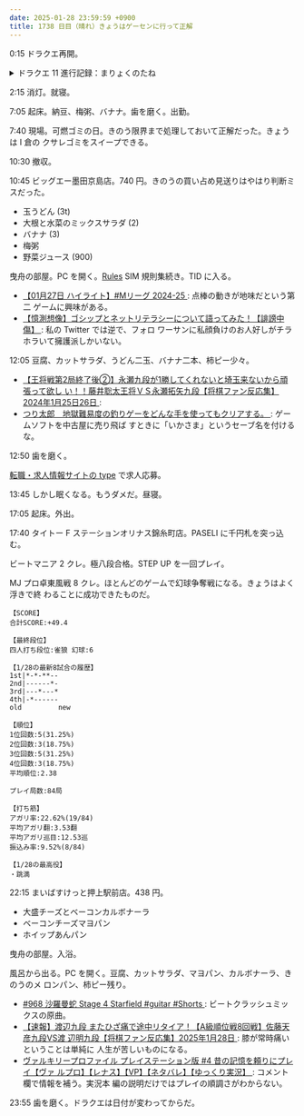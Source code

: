 ```yaml
---
date: 2025-01-28 23:59:59 +0900
title: 1738 日目（晴れ）きょうはゲーセンに行って正解
---
```


0:15 ドラクエ再開。

<details><summary>ドラクエ 11 進行記録：まりょくのたね</summary>
<p>気分転換に大修練場へ足を運ぶ。装備を変えるのが相変わらず面倒だ。
最終試練の手数を 17 に更新。タコイカ戦はちからが 450 ある今となってはカミュ一人でいい。
分身からのデュアルブレイクで終わる。
最終戦はベロニカがマダンテを使って良いならばすぐに終わるのでもっと減らせる。</p>

<p>いつものちからのたね稼ぎ。戦闘勝利後に高級宝箱が三つ出現するとムホッとなる。</p>

<p>まりょくのたね稼ぎ場候補として荒野の地下迷宮を再検討。
前回ロケハン時に見落としていたが、対象となる魔物の湧出地点がけっこうある。
それに、最大三頭出現する場合があるのでなんとか稼げると判断。しばらく粘る。
ベロニカの攻撃まりょくを 999 に上がられると思う。</p>

<p>このダンジョンの出入口はルーラの対象外だが、セーブポイントはダンジョンの奥にある。
したがって、キメラのつばさを使えばこの地点に戻れる。この事実は種稼ぎにおいて重要だ。
荒野の地下迷宮以外にもこういう場所があるはずだ。</p>
</details>

2:15 消灯。就寝。

7:05 起床。納豆、梅粥、バナナ。歯を磨く。出勤。

7:40 現場。可燃ゴミの日。きのう限界まで処理しておいて正解だった。きょうは I 倉の
クサレゴミをスイープできる。

10:30 撤収。

10:45 ビッグエー墨田京島店。740 円。きのうの買い占め見送りはやはり判断ミスだった。

* 玉うどん (3t)
* 大根と水菜のミックスサラダ (2)
* バナナ (3)
* 梅粥
* 野菜ジュース (900)

曳舟の部屋。PC を開く。[Rules] SIM 規則集続き。TID に入る。

* [【01月27日 ハイライト】#Mリーグ 2024-25
  ](https://www.youtube.com/watch?v=CBixJeIDOtE): 点棒の動きが地味だという第二
  ゲームに興味がある。
* [【憶測想像】ゴシップとネットリテラシーについて語ってみた！【誹謗中傷】
  ](https://www.youtube.com/watch?v=Cw9A9HNuYag): 私の Twitter では逆で、フォロ
  ワーサンに私顔負けのお人好しがチラホラいて擁護派しかいない。

12:05 豆腐、カットサラダ、うどん二玉、バナナ二本、柿ピー少々。

* [【王将戦第2局終了後②】永瀬九段が1勝してくれないと埼玉来ないから頑張って欲し
  い！！藤井聡太王将ＶＳ永瀬拓矢九段【将棋ファン反応集】2024年1月25日26日
  ](https://www.youtube.com/watch?v=gCHv7Xpm9go): 
* [つり太郎　地獄難易度の釣りゲーをどんな手を使ってもクリアする。
  ](https://www.youtube.com/watch?v=RZNW-qY3UBQ): ゲームソフトを中古屋に売り飛ば
  すときに「いかさま」というセーブ名を付けるな。

12:50 歯を磨く。

[転職・求人情報サイトの type](https://type.jp/) で求人応募。

13:45 しかし眠くなる。もうダメだ。昼寝。

17:05 起床。外出。

17:40 タイトー F ステーションオリナス錦糸町店。PASELI に千円札を突っ込む。

ビートマニア 2 クレ。極八段合格。STEP UP を一回プレイ。

MJ プロ卓東風戦 8 クレ。ほとんどのゲームで幻球争奪戦になる。きょうはよく浮きで終
わることに成功できたものだ。

```text
【SCORE】
合計SCORE:+49.4

【最終段位】
四人打ち段位:雀狼 幻球:6

【1/28の最新8試合の履歴】
1st|*-*-**--
2nd|------*-
3rd|---*---*
4th|-*------
old         new

【順位】
1位回数:5(31.25%)
2位回数:3(18.75%)
3位回数:5(31.25%)
4位回数:3(18.75%)
平均順位:2.38

プレイ局数:84局

【打ち筋】
アガリ率:22.62%(19/84)
平均アガリ翻:3.53翻
平均アガリ巡目:12.53巡
振込み率:9.52%(8/84)

【1/28の最高役】
・跳満
```

22:15 まいばすけっと押上駅前店。438 円。

* 大盛チーズとベーコンカルボナーラ
* ベーコンチーズマヨパン
* ホイップあんパン

曳舟の部屋。入浴。

風呂から出る。PC を開く。豆腐、カットサラダ、マヨパン、カルボナーラ、きのうのメ
ロンパン、柿ピー残り。

* [#968 沙羅曼蛇 Stage 4 Starfield #guitar #Shorts
  ](https://www.youtube.com/watch?v=UUoYeRFOPgA): ビートクラッシュミックスの原曲。
* [【速報】渡辺九段 またひざ痛で途中リタイア！【A級順位戦8回戦】佐藤天彦九段VS渡
  辺明九段【将棋ファン反応集】2025年1月28日
  ](https://www.youtube.com/watch?v=rU9b7k_JUGo): 膝が常時痛いということは単純に
  人生が苦しいものになる。
* [ヴァルキリープロファイル プレイステーション版 #4 昔の記憶を頼りにプレイ【ヴァ
  ルプロ】【レナス】【VP】【ネタバレ】【ゆっくり実況】
  ](https://www.youtube.com/watch?v=zZ7t45LbHrs): コメント欄で情報を補う。実況本
  編の説明だけではプレイの順調さがわからない。

23:55 歯を磨く。ドラクエは日付が変わってからだ。

[Rules]: <https://docs.astral.sh/ruff/rules/>
